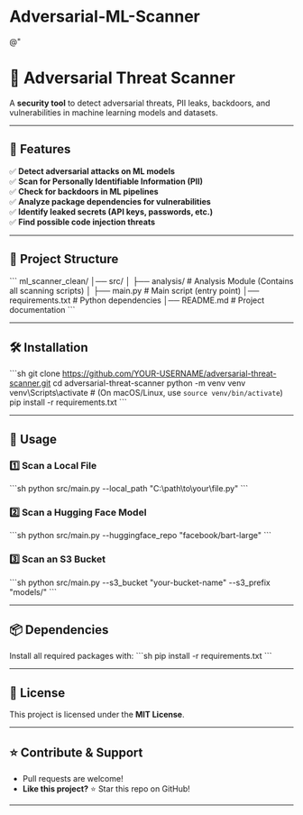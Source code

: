 # Adversarial-ML-Scanner
@"
# 🚀 Adversarial Threat Scanner
A **security tool** to detect adversarial threats, PII leaks, backdoors, and vulnerabilities in machine learning models and datasets.

---

## 📌 Features
✅ **Detect adversarial attacks on ML models**  
✅ **Scan for Personally Identifiable Information (PII)**  
✅ **Check for backdoors in ML pipelines**  
✅ **Analyze package dependencies for vulnerabilities**  
✅ **Identify leaked secrets (API keys, passwords, etc.)**  
✅ **Find possible code injection threats**  

---

## 📂 Project Structure
\`\`\`
ml_scanner_clean/
│── src/
│   ├── analysis/                 # Analysis Module (Contains all scanning scripts)
│   ├── main.py                   # Main script (entry point)
│── requirements.txt              # Python dependencies
│── README.md                     # Project documentation
\`\`\`

---

## 🛠️ Installation
\`\`\`sh
git clone https://github.com/YOUR-USERNAME/adversarial-threat-scanner.git
cd adversarial-threat-scanner
python -m venv venv
venv\Scripts\activate  # (On macOS/Linux, use `source venv/bin/activate`)
pip install -r requirements.txt
\`\`\`

---

## 🚀 Usage
### **1️⃣ Scan a Local File**
\`\`\`sh
python src/main.py --local_path "C:\path\to\your\file.py"
\`\`\`
### **2️⃣ Scan a Hugging Face Model**
\`\`\`sh
python src/main.py --huggingface_repo "facebook/bart-large"
\`\`\`
### **3️⃣ Scan an S3 Bucket**
\`\`\`sh
python src/main.py --s3_bucket "your-bucket-name" --s3_prefix "models/"
\`\`\`

---

## 📦 Dependencies
Install all required packages with:
\`\`\`sh
pip install -r requirements.txt
\`\`\`

---

## 📜 License
This project is licensed under the **MIT License**.

---

## ⭐ Contribute & Support
- Pull requests are welcome!  
- **Like this project?** ⭐ Star this repo on GitHub!  

---


